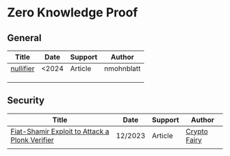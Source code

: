 # Zero Knowledge Proof

## General

| Title                                                        | Date  | Support | Author     |
| ------------------------------------------------------------ | ----- | ------- | ---------- |
| [nullifier](https://nmohnblatt.github.io/zk-jargon-decoder/definitions/nullifier.html) | <2024 | Article | nmohnblatt |
|                                                              |       |         |            |
|                                                              |       |         |            |
|                                                              |       |         |            |



## Security

| Title                                                        | Date    | Support | Author                                                       |
| ------------------------------------------------------------ | ------- | ------- | ------------------------------------------------------------ |
| [Fiat-Shamir Exploit to Attack a Plonk Verifier](https://medium.com/@cryptofairy/fiat-shamir-exploit-to-attack-a-plonk-verifier-d8ab544e9536) | 12/2023 | Article | [Crypto Fairy](https://medium.com/@cryptofairy?source=post_page-----d8ab544e9536--------------------------------) |
|                                                              |         |         |                                                              |